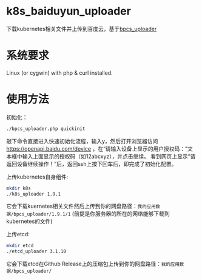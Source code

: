 # k8s_baiduyun_uploader
下载kubernetes相关文件并上传到百度云，基于[bpcs_uploader](https://github.com/oott123/bpcs_uploader)

# 系统要求
Linux (or cygwin) with php & curl installed.

# 使用方法
初始化：
``` sh
./bpcs_uploader.php quickinit
```
敲下命令直接进入快速初始化流程，输入y，然后打开浏览器访问 https://openapi.baidu.com/device ，在“请输入设备上显示的用户授权码：”文本框中输入上面显示的授权码（如12abcxyz），并点击继续。 看到网页上显示“请返回设备继续操作！”后，返回ssh上按下回车后，即完成了初始化配置。


上传kubernetes自身组件:
``` sh
mkdir k8s
./k8s_uploader 1.9.1
```
它会下载kuernetes相关文件然后上传到你的网盘路径：`我的应用数据/bpcs_uploader/1.9.1/1` (前提是你服务器的所在的网络能够下载到kubernetes的文件)

上传etcd:
``` sh
mkdir etcd
./etcd_uploader 3.1.10
```
它会下载etcd在Github Release上的压缩包上传到你的网盘路径：`我的应用数据/bpcs_uploader/` 


